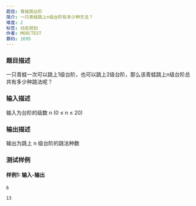 ```yaml
---
题目: 青蛙跳台阶
简介: 一只青蛙跳上n级台阶有多少种方法？
难度: 2
标签: 动态规划
作者: MOOCTEST
慕码: 1695
---
```


### 题目描述

一只青蛙一次可以跳上1级台阶，也可以跳上2级台阶，那么该青蛙跳上n级台阶总共有多少种跳法呢？

### 输入描述

输入为台阶的级数 n (0 ≤ n ≤ 20)

### 输出描述

输出为跳上 n 级台阶的跳法种数

### 测试样例

#### 样例1: 输入-输出

```
6
```

```
13
```

